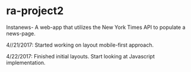 # ra-project2
Instanews- A web-app that utilizes the New York Times API to populate a news-page.

4//21/2017:
Started working on layout mobile-first approach.

4/22/2017:
Finished initial layouts. Start looking at Javascript implementation.
